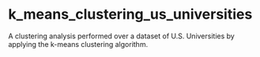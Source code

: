 # k_means_clustering_us_universities
A clustering analysis performed over a dataset of U.S. Universities by applying the k-means clustering algorithm.
